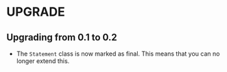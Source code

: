 UPGRADE
=======

Upgrading from 0.1 to 0.2
-------------------------

* The `Statement` class is now marked as final. This means that you can no
  longer extend this.
